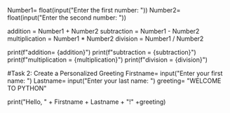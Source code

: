 
Number1=  float(input("Enter the first number: "))
Number2= float(input("Enter the second number: "))

addition = Number1 + Number2
subtraction = Number1 - Number2
multiplication = Number1 * Number2
division = Number1 / Number2

print(f"addition= {addition}")
print(f"subtraction = {subtraction}")
print(f"multiplication = {multiplication}")
print(f"division = {division}")


#Task 2: Create a Personalized Greeting
Firstname= input("Enter your first name: ")
Lastname= input("Enter your last name: ")
greeting= "WELCOME TO PYTHON"

print("Hello, " + Firstname   + Lastname  + "!"   +greeting)
